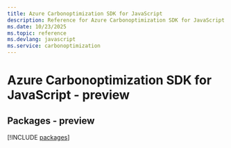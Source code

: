 ```yaml
---
title: Azure Carbonoptimization SDK for JavaScript
description: Reference for Azure Carbonoptimization SDK for JavaScript
ms.date: 10/23/2025
ms.topic: reference
ms.devlang: javascript
ms.service: carbonoptimization
---
```

# Azure Carbonoptimization SDK for JavaScript - preview
## Packages - preview
[!INCLUDE [packages](carbonoptimization-index.md)]